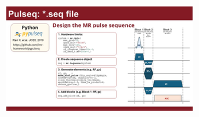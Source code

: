 ![alt text](https://github.com/asgaspar/MRSequenceFundamentalsUsingPulseq/blob/main/CoverImage.jpg?raw=true)
